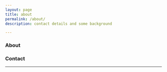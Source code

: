 ```yaml
---
layout: page
title: about
permalink: /about/
description: contact details and some background

---
```


### About 

### Contact

<hr/>
<br/>
<span class="contacticon center">
  <a href="mailto:{{ site.email}}"><i class="fa fa-envelope-square"></i></a>
  <a href="https://github.com/{{ site.github_username}}" target="_blank"><i class="fa fa-github-square"></i></a>
  <a href="https://www.linkedin.com/in/{{ site.linkedin_username }}" target="_blank"><i class="fa fa-linkedin-square"></i></a>
</span>
